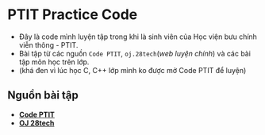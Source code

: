 # PTIT Practice Code
- Đây là code mình luyện tập trong khi là sinh viên của Học viện bưu chính viễn thông - PTIT.   
- Bài tập từ các nguồn `Code PTIT`, `oj.28tech`(*web luyện chính*) và các bài tập môn học trên lớp.
- (khá đen vì lúc học C, C++ lớp mình ko được mở Code PTIT để luyện)


## Nguồn bài tập

- <a href="https://code.ptit.edu.vn/student/question" target="_blank">**Code PTIT**</a>
- <a href="http://oj.28tech.com.vn/" target="_blank">**OJ 28tech**</a>